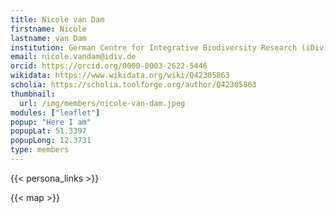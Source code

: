 ```yaml
---
title: Nicole van Dam
firstname: Nicole
lastname: van Dam
institution: German Centre for Integrative Biodiversity Research (iDiv) Halle‑Jena‑Leipzig & Friedrich Schiller University Jena, Germany  
email: nicole.vandam@idiv.de  
orcid: https://orcid.org/0000-0003-2622-5446  
wikidata: https://www.wikidata.org/wiki/Q42305863  
scholia: https://scholia.toolforge.org/author/Q42305863  
thumbnail:
  url: /img/members/nicole‑van‑dam.jpeg
modules: ["leaflet"]
popup: "Here I am"
popupLat: 51.3397
popupLong: 12.3731
type: members
---
```


{{< persona_links >}}

{{< map >}}
